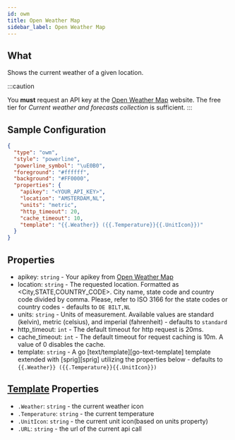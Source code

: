 ```yaml
---
id: owm
title: Open Weather Map
sidebar_label: Open Weather Map
---
```


## What

Shows the current weather of a given location.

:::caution

You **must** request an API key at the [Open Weather Map](https://openweathermap.org/price) website.
The free tier for *Current weather and forecasts collection* is sufficient.
:::

## Sample Configuration

```json
{
  "type": "owm",
  "style": "powerline",
  "powerline_symbol": "\uE0B0",
  "foreground": "#ffffff",
  "background": "#FF0000",
  "properties": {
    "apikey": "<YOUR_API_KEY>",
    "location": "AMSTERDAM,NL",
    "units": "metric",
    "http_timeout": 20,
    "cache_timeout": 10,
    "template": "{{.Weather}} ({{.Temperature}}{{.UnitIcon}})"
  }
}
```

## Properties

- apikey: `string` - Your apikey from [Open Weather Map](https://openweathermap.org)
- location: `string` - The requested location.
                        Formatted as <City,STATE,COUNTRY_CODE>. City name, state code and country code divided by comma.
                        Please, refer to ISO 3166 for the state codes or country codes - defaults to `DE BILT,NL`
- units: `string` - Units of measurement.
                    Available values are standard (kelvin), metric (celsius), and imperial (fahrenheit) - defaults to `standard`
- http_timeout: `int` - The default timeout for http request is 20ms.
- cache_timeout: `int` - The default timeout for request caching is 10m. A value of 0 disables the cache.
- template: `string` - A go [text/template][go-text-template] template extended with [sprig][sprig] utilizing the
properties below - defaults to `{{.Weather}} ({{.Temperature}}{{.UnitIcon}})`

## [Template][templates] Properties

- `.Weather`: `string` - the current weather icon
- `.Temperature`: `string` - the current temperature
- `.UnitIcon`: `string` - the current unit icon(based on units property)
- `.URL`: `string` - the url of the current api call

[templates]: /docs/config-templates
